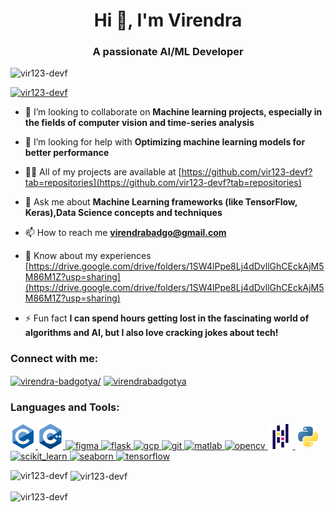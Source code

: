 <h1 align="center">Hi 👋, I'm Virendra</h1>
<h3 align="center">A passionate AI/ML Developer</h3>

<p align="left"> <img src="https://komarev.com/ghpvc/?username=vir123-devf&label=Profile%20views&color=0e75b6&style=flat" alt="vir123-devf" /> </p>

<p align="left"> <a href="https://github.com/ryo-ma/github-profile-trophy"><img src="https://github-profile-trophy.vercel.app/?username=vir123-devf" alt="vir123-devf" /></a> </p>

- 👯 I’m looking to collaborate on **Machine learning projects, especially in the fields of computer vision and time-series analysis**

- 🤝 I’m looking for help with **Optimizing machine learning models for better performance**

- 👨‍💻 All of my projects are available at [https://github.com/vir123-devf?tab=repositories](https://github.com/vir123-devf?tab=repositories)

- 💬 Ask me about **Machine Learning frameworks (like TensorFlow, Keras),Data Science concepts and techniques**

- 📫 How to reach me **virendrabadgo@gmail.com**

- 📄 Know about my experiences [https://drive.google.com/drive/folders/1SW4lPpe8Lj4dDvllGhCEckAjM5M86M1Z?usp=sharing](https://drive.google.com/drive/folders/1SW4lPpe8Lj4dDvllGhCEckAjM5M86M1Z?usp=sharing)

- ⚡ Fun fact **I can spend hours getting lost in the fascinating world of algorithms and AI, but I also love cracking jokes about tech!**

<h3 align="left">Connect with me:</h3>
<p align="left">
<a href="https://linkedin.com/in/virendra-badgotya/" target="blank"><img align="center" src="https://raw.githubusercontent.com/rahuldkjain/github-profile-readme-generator/master/src/images/icons/Social/linked-in-alt.svg" alt="virendra-badgotya/" height="30" width="40" /></a>
<a href="https://kaggle.com/virendrabadgotya" target="blank"><img align="center" src="https://raw.githubusercontent.com/rahuldkjain/github-profile-readme-generator/master/src/images/icons/Social/kaggle.svg" alt="virendrabadgotya" height="30" width="40" /></a>
</p>

<h3 align="left">Languages and Tools:</h3>
<p align="left"> <a href="https://www.cprogramming.com/" target="_blank" rel="noreferrer"> <img src="https://raw.githubusercontent.com/devicons/devicon/master/icons/c/c-original.svg" alt="c" width="40" height="40"/> </a> <a href="https://www.w3schools.com/cpp/" target="_blank" rel="noreferrer"> <img src="https://raw.githubusercontent.com/devicons/devicon/master/icons/cplusplus/cplusplus-original.svg" alt="cplusplus" width="40" height="40"/> </a> <a href="https://www.figma.com/" target="_blank" rel="noreferrer"> <img src="https://www.vectorlogo.zone/logos/figma/figma-icon.svg" alt="figma" width="40" height="40"/> </a> <a href="https://flask.palletsprojects.com/" target="_blank" rel="noreferrer"> <img src="https://www.vectorlogo.zone/logos/pocoo_flask/pocoo_flask-icon.svg" alt="flask" width="40" height="40"/> </a> <a href="https://cloud.google.com" target="_blank" rel="noreferrer"> <img src="https://www.vectorlogo.zone/logos/google_cloud/google_cloud-icon.svg" alt="gcp" width="40" height="40"/> </a> <a href="https://git-scm.com/" target="_blank" rel="noreferrer"> <img src="https://www.vectorlogo.zone/logos/git-scm/git-scm-icon.svg" alt="git" width="40" height="40"/> </a> <a href="https://www.mathworks.com/" target="_blank" rel="noreferrer"> <img src="https://upload.wikimedia.org/wikipedia/commons/2/21/Matlab_Logo.png" alt="matlab" width="40" height="40"/> </a> <a href="https://opencv.org/" target="_blank" rel="noreferrer"> <img src="https://www.vectorlogo.zone/logos/opencv/opencv-icon.svg" alt="opencv" width="40" height="40"/> </a> <a href="https://pandas.pydata.org/" target="_blank" rel="noreferrer"> <img src="https://raw.githubusercontent.com/devicons/devicon/2ae2a900d2f041da66e950e4d48052658d850630/icons/pandas/pandas-original.svg" alt="pandas" width="40" height="40"/> </a> <a href="https://www.python.org" target="_blank" rel="noreferrer"> <img src="https://raw.githubusercontent.com/devicons/devicon/master/icons/python/python-original.svg" alt="python" width="40" height="40"/> </a> <a href="https://scikit-learn.org/" target="_blank" rel="noreferrer"> <img src="https://upload.wikimedia.org/wikipedia/commons/0/05/Scikit_learn_logo_small.svg" alt="scikit_learn" width="40" height="40"/> </a> <a href="https://seaborn.pydata.org/" target="_blank" rel="noreferrer"> <img src="https://seaborn.pydata.org/_images/logo-mark-lightbg.svg" alt="seaborn" width="40" height="40"/> </a> <a href="https://www.tensorflow.org" target="_blank" rel="noreferrer"> <img src="https://www.vectorlogo.zone/logos/tensorflow/tensorflow-icon.svg" alt="tensorflow" width="40" height="40"/> </a> </p>

<p><img align="left" src="https://github-readme-stats.vercel.app/api/top-langs?username=vir123-devf&show_icons=true&locale=en&layout=compact" alt="vir123-devf" /></p>

<p>&nbsp;<img align="center" src="https://github-readme-stats.vercel.app/api?username=vir123-devf&show_icons=true&locale=en" alt="vir123-devf" /></p>

<p><img align="center" src="https://github-readme-streak-stats.herokuapp.com/?user=vir123-devf&" alt="vir123-devf" /></p>
